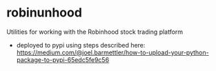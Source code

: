 # robinunhood
Utilities for working with the Robinhood stock trading platform

* deployed to pypi using steps described here: https://medium.com/@joel.barmettler/how-to-upload-your-python-package-to-pypi-65edc5fe9c56
